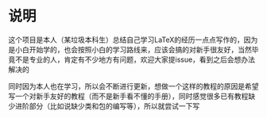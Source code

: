 # 说明

这个项目是本人（某垃圾本科生）总结自己学习LaTeX的经历一点点写作的，因为是小白开始学的，也会按照小白的学习路线来，应该会搞的对新手很友好，当然毕竟不是专业的人，肯定有不少地方有问题，欢迎大家提issue，看到之后会想办法解决的

同时因为本人也在学习，所以会不断进行更新，想做一个这样的教程的原因是希望写一个对新手友好的教程（而不是新手看不懂的手册），同时感觉很多已有教程缺少进阶部分（比如说缺少类和包的编写等），所以就尝试一下写